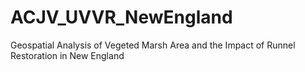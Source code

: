 # ACJV_UVVR_NewEngland
Geospatial Analysis of Vegeted Marsh Area and the Impact of Runnel Restoration in New England

